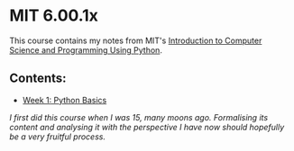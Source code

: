 # MIT 6.00.1x

This course contains my notes from MIT's [Introduction to Computer Science and Programming Using Python](https://courses.edx.org/courses/course-v1:MITx+6.00.1x+1T2020/course/).

## Contents:
- [Week 1: Python Basics](/1-python-basics)


_I first did this course when I was 15, many moons ago. Formalising its content and analysing it with the perspective I have now should hopefully be a very fruitful process._